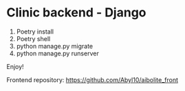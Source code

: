 # Clinic backend - Django

1. Poetry install
2. Poetry shell
3. python manage.py migrate
4. python manage.py runserver

Enjoy!

Frontend repository: https://github.com/Abyl10/aibolite_front
